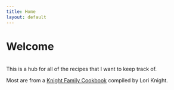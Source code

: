 ```yaml
---
title: Home
layout: default
---
```

# Welcome
<br>
This is a hub for all of the recipes that I want to keep track of. 

Most are from a <a href="{{ '/recipebook.html' | relative_url}}">Knight Family Cookbook</a> compiled by Lori Knight.




